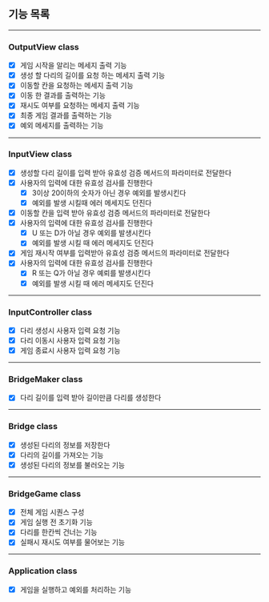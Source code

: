 ## 기능 목록

---

### OutputView class

- [x] 게임 시작을 알리는 메세지 출력 기능
- [x] 생성 할 다리의 길이를 요청 하는 메세지 출력 기능
- [x] 이동할 칸을 요청하는 메세지 출력 기능
- [x] 이동 한 결과를 출력하는 기능
- [x] 재시도 여부를 요청하는 메세지 출력 기능
- [x] 최종 게임 결과를 출력하는 기능
- [x] 예외 메세지를 출력하는 기능

---

### InputView class 

- [x] 생성할 다리 길이를 입력 받아 유효성 검증 메서드의 파라미터로 전달한다
- [x] 사용자의 입력에 대한 유효성 검사를 진행한다 
  - [x] 3이상 20이하의 숫자가 아닌 경우 예외를 발생시킨다
  - [x] 예외를 발생 시킬때 에러 메세지도 던진다
- [x] 이동할 칸을 입력 받아 유효성 검증 메서드의 파라미터로 전달한다
- [x] 사용자의 입력에 대한 유효성 검사를 진행한다
  - [x] U 또는 D가 아닐 경우 예외를 발생시킨다
  - [x] 예외를 발생 시킬 때 에러 메세지도 던진다
- [x] 게임 재시작 여부를 입력받아 유효성 검증 메서드의 파라미터로 전달한다
- [x] 사용자의 입력에 대한 유효성 검사를 진행한다
  - [x] R 또는 Q가 아닐 경우 예뢰를 발생시킨다
  - [x]  예외를 발생 시킬 때 에러 메세지도 던진다

---

### InputController class

- [x] 다리 생성시 사용자 입력 요청 기능
- [x] 다리 이동시 사용자 입력 요청 기능
- [x] 게임 종료시 사용자 입력 요청 기능

---

### BridgeMaker class

- [x] 다리 길이를 입력 받아 길이만큼 다리를 생성한다

---

### Bridge class

- [x] 생성된 다리의 정보를 저장한다
- [x] 다리의 길이를 가져오는 기능
- [x] 생성된 다리의 정보를 불러오는 기능

---

### BridgeGame class

- [x] 전체 게임 시퀀스 구성
- [x] 게임 실행 전 초기화 기능
- [x] 다리를 한칸씩 건너는 기능
- [x] 실패시 재시도 여부를 물어보는 기능

---

### Application class

- [x] 게임을 실행하고 예외를 처리하는 기능